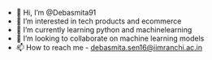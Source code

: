 - 👋 Hi, I’m @Debasmita91
- 👀 I’m interested in tech products and ecommerce
- 🌱 I’m currently learning python and machinelearning
- 💞️ I’m looking to collaborate on machine learning models
- 📫 How to reach me - debasmita.sen16@iimranchi.ac.in

<!---
Debasmita91/Debasmita91 is a ✨ special ✨ repository because its `README.md` (this file) appears on your GitHub profile.
You can click the Preview link to take a look at your changes.
--->
